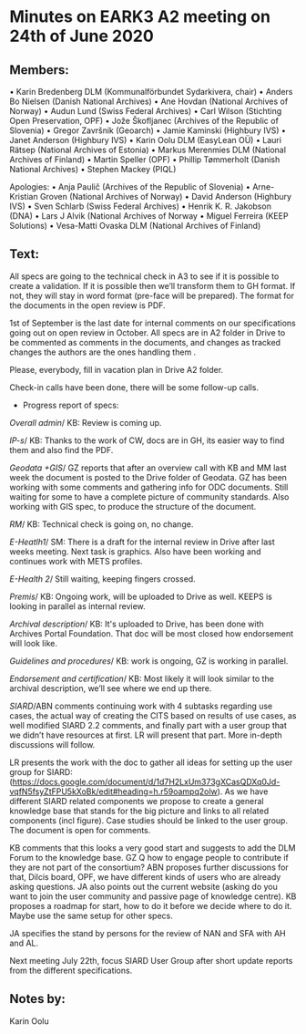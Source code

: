 # Minutes on EARK3 A2 meeting on 24th of June 2020

## Members:

•         Karin Bredenberg DLM (Kommunalförbundet Sydarkivera, chair)
•         Anders Bo Nielsen (Danish National Archives)
•         Ane Hovdan (National Archives of Norway)
•         Audun Lund (Swiss Federal Archives)
•         Carl Wilson (Stichting Open Preservation, OPF)
•         Jože Škofljanec (Archives of the Republic of Slovenia)
•         Gregor Završnik (Geoarch)
•         Jamie Kaminski (Highbury IVS)
•         Janet Anderson (Highbury IVS) 
•         Karin Oolu DLM (EasyLean OÜ)
•         Lauri Rätsep (National Archives of Estonia) 
•         Markus Merenmies DLM (National Archives of Finland)
•         Martin Speller (OPF)
•         Phillip Tømmerholt (Danish National Archives)
•         Stephen Mackey (PIQL)

Apologies: 
•         Anja Paulič (Archives of the Republic of Slovenia) 
•         Arne-Kristian Groven (National Archives of Norway) 
•         David Anderson (Highbury IVS)
•         Sven Schlarb (Swiss Federal Archives)
•         Henrik K. R. Jakobson (DNA)
•         Lars J Alvik (National Archives of Norway 
•         Miguel Ferreira (KEEP Solutions)
•         Vesa-Matti Ovaska DLM (National Archives of Finland)


## Text: 

All specs are going to the technical check in A3 to see if it is possible to create a validation. If it is possible then we’ll transform them to GH format. If not, they will stay in word format (pre-face will be prepared). The format for the documents in the open review is PDF.

1st of September is the last date for internal comments on our specifications going out on open review in October. All specs are in A2 folder in Drive to be commented as comments in the documents, and changes as tracked changes the authors are the ones handling them .

Please, everybody, fill in vacation plan in Drive A2 folder. 

Check-in calls have been done, there will be some follow-up calls. 
  
- Progress report of specs:

*Overall admin*/ KB: Review is coming up.

*IP-s*/ KB: Thanks to the work of CW, docs are in GH, its easier way to find them and also find the PDF. 

*Geodata +GIS*/ GZ reports that after an overview call with KB and MM last week the document is posted to the Drive folder of Geodata. GZ has been working with some comments and gathering info for ODC documents. Still waiting for some to have a complete picture of community standards. Also working with GIS spec, to produce the structure of the document. 

*RM*/ KB: Technical check is going on, no change. 

*E-Heatlh1*/ SM: There is a draft for the internal review in Drive after last weeks meeting. Next task is graphics. Also have been working and continues work with METS profiles. 

*E-Health 2*/ Still waiting, keeping fingers crossed.  

*Premis*/ KB: Ongoing work, will be uploaded to Drive as well. KEEPS is looking in parallel as internal review.  

*Archival description*/ KB: It's uploaded to Drive, has been done with Archives Portal Foundation. That doc will be most closed how endorsement will look like.  

*Guidelines and procedures*/ KB: work is ongoing, GZ is working in parallel. 

*Endorsement and certification*/ KB: Most likely it will look similar to the archival description, we’ll see where we end up there. 

*SIARD*/ABN comments continuing work with 4 subtasks regarding use cases, the actual way of creating the CITS based on results of use cases, as well modified SIARD 2.2 comments, and finally part with a user group that we didn’t have resources at first. LR will present that part. More in-depth discussions will follow.   

LR presents the work with the doc to gather all ideas for setting up the user group for SIARD: (https://docs.google.com/document/d/1d7H2LxUm373gXCasQDXq0Jd-vqfN5fsyZtFPU5kXoBk/edit#heading=h.r59oampq2olw). 
As we have different SIARD related components we propose to create a general knowledge base that stands for the big picture and links to all related components (incl figure). Case studies should be linked to the user group. The document is open for comments.

KB comments that this looks a very good start and suggests to add the DLM Forum to the knowledge base. GZ Q how to engage people to contribute if they are not part of the consortium? ABN proposes further discussions for that, Dilcis board, OPF, we have different kinds of users who are already asking questions. JA also points out the current website (asking do you want to join the user community and passive page of knowledge centre). KB proposes a roadmap for start, how to do it before we decide where to do it. Maybe use the same setup for other specs. 

JA specifies the stand by persons for the review of NAN and SFA with AH and AL. 

Next meeting July 22th, focus SIARD User Group after short update reports from the different specifications.

## Notes by: 

Karin Oolu
